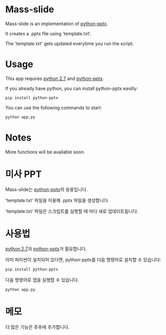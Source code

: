 Mass-slide
==========

Mass-slide is an implementation of [python-pptx](http://python-pptx.readthedocs.io).

It creates a .pptx file using 'template.txt'.

The 'template.txt' gets updated everytime you run the script.


Usage
=====

This app requires [python 2.7](https://www.python.org/download/releases/2.7/) and [python-pptx](http://python-pptx.readthedocs.io).

If you already have python, you can install python-pptx easilly:

```sh
pip install python-pptx
```

You can use the following commands to start:

```sh
python app.py
```


Notes
=====

More functions will be available soon.



미사 PPT
==========

Mass-slide는 [python-pptx](http://python-pptx.readthedocs.io)의 응용입니다.

'template.txt' 파일을 이용해 .pptx 파일을 생성합니다.

'template.txt' 파일은 스크립트를 실행할 때 마다 새로 업데이트됩니다.


사용법
=====

[python 2.7](https://www.python.org/download/releases/2.7/)과 [python-pptx](http://python-pptx.readthedocs.io)가 필요합니다.

이미 파이썬이 설치되어 있다면, python-pptx를 다음 명령어로 설치할 수 있습니다:

```sh
pip install python-pptx
``` 

다음 명령어로 앱을 실행할 수 있습니다.

```sh
python app.py
```


메모
====

더 많은 기능은 추후에 추가합니다.

